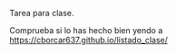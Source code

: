 Tarea para clase.

Comprueba si lo has hecho bien yendo a https://cborcar637.github.io/listado_clase/
